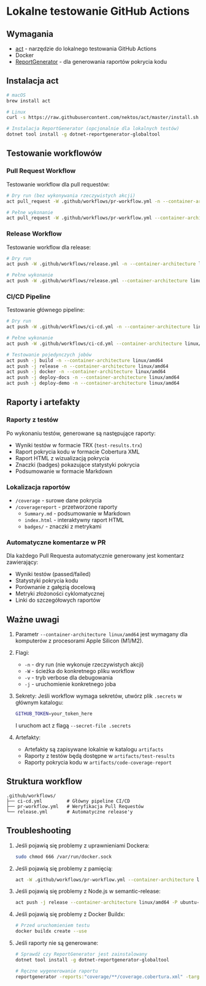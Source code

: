 # Lokalne testowanie GitHub Actions

## Wymagania
- [act](https://github.com/nektos/act) - narzędzie do lokalnego testowania GitHub Actions
- Docker
- [ReportGenerator](https://github.com/danielpalme/ReportGenerator) - dla generowania raportów pokrycia kodu

## Instalacja act
```bash
# macOS
brew install act

# Linux
curl -s https://raw.githubusercontent.com/nektos/act/master/install.sh | sudo bash

# Instalacja ReportGenerator (opcjonalnie dla lokalnych testów)
dotnet tool install -g dotnet-reportgenerator-globaltool
```

## Testowanie workflowów

### Pull Request Workflow
Testowanie workflow dla pull requestów:
```bash
# Dry run (bez wykonywania rzeczywistych akcji)
act pull_request -W .github/workflows/pr-workflow.yml -n --container-architecture linux/amd64

# Pełne wykonanie
act pull_request -W .github/workflows/pr-workflow.yml --container-architecture linux/amd64
```

### Release Workflow
Testowanie workflow dla release:
```bash
# Dry run
act push -W .github/workflows/release.yml -n --container-architecture linux/amd64

# Pełne wykonanie
act push -W .github/workflows/release.yml --container-architecture linux/amd64
```

### CI/CD Pipeline
Testowanie głównego pipeline:
```bash
# Dry run
act push -W .github/workflows/ci-cd.yml -n --container-architecture linux/amd64

# Pełne wykonanie
act push -W .github/workflows/ci-cd.yml --container-architecture linux/amd64

# Testowanie pojedynczych jobów
act push -j build -n --container-architecture linux/amd64
act push -j release -n --container-architecture linux/amd64
act push -j docker -n --container-architecture linux/amd64
act push -j deploy-docs -n --container-architecture linux/amd64
act push -j deploy-demo -n --container-architecture linux/amd64
```

## Raporty i artefakty

### Raporty z testów
Po wykonaniu testów, generowane są następujące raporty:
- Wyniki testów w formacie TRX (`test-results.trx`)
- Raport pokrycia kodu w formacie Cobertura XML
- Raport HTML z wizualizacją pokrycia
- Znaczki (badges) pokazujące statystyki pokrycia
- Podsumowanie w formacie Markdown

### Lokalizacja raportów
- `/coverage` - surowe dane pokrycia
- `/coveragereport` - przetworzone raporty
  - `Summary.md` - podsumowanie w Markdown
  - `index.html` - interaktywny raport HTML
  - `badges/` - znaczki z metrykami

### Automatyczne komentarze w PR
Dla każdego Pull Requesta automatycznie generowany jest komentarz zawierający:
- Wyniki testów (passed/failed)
- Statystyki pokrycia kodu
- Porównanie z gałęzią docelową
- Metryki złożoności cyklomatycznej
- Linki do szczegółowych raportów

## Ważne uwagi
1. Parametr `--container-architecture linux/amd64` jest wymagany dla komputerów z procesorami Apple Silicon (M1/M2).

2. Flagi:
   - `-n` - dry run (nie wykonuje rzeczywistych akcji)
   - `-W` - ścieżka do konkretnego pliku workflow
   - `-v` - tryb verbose dla debugowania
   - `-j` - uruchomienie konkretnego joba

3. Sekrety:
   Jeśli workflow wymaga sekretów, utwórz plik `.secrets` w głównym katalogu:
   ```bash
   GITHUB_TOKEN=your_token_here
   ```
   I uruchom act z flagą `--secret-file .secrets`

4. Artefakty:
   - Artefakty są zapisywane lokalnie w katalogu `artifacts`
   - Raporty z testów będą dostępne w `artifacts/test-results`
   - Raporty pokrycia kodu w `artifacts/code-coverage-report`

## Struktura workflow
```
.github/workflows/
├── ci-cd.yml         # Główny pipeline CI/CD
├── pr-workflow.yml   # Weryfikacja Pull Requestów
└── release.yml       # Automatyczne release'y
```

## Troubleshooting
1. Jeśli pojawią się problemy z uprawnieniami Dockera:
   ```bash
   sudo chmod 666 /var/run/docker.sock
   ```

2. Jeśli pojawią się problemy z pamięcią:
   ```bash
   act -W .github/workflows/pr-workflow.yml --container-architecture linux/amd64 -P ubuntu-latest=catthehacker/ubuntu:act-latest
   ```

3. Jeśli pojawią się problemy z Node.js w semantic-release:
   ```bash
   act push -j release --container-architecture linux/amd64 -P ubuntu-latest=node:16-buster
   ```

4. Jeśli pojawią się problemy z Docker Buildx:
   ```bash
   # Przed uruchomieniem testu
   docker buildx create --use
   ```

5. Jeśli raporty nie są generowane:
   ```bash
   # Sprawdź czy ReportGenerator jest zainstalowany
   dotnet tool install -g dotnet-reportgenerator-globaltool
   
   # Ręczne wygenerowanie raportu
   reportgenerator -reports:"coverage/**/coverage.cobertura.xml" -targetdir:"coveragereport" -reporttypes:"MarkdownSummary;Html;Badges"
   ``` 
